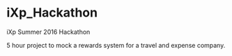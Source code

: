 # iXp_Hackathon
iXp Summer 2016 Hackathon

5 hour project to mock a rewards system for a travel and expense company.
